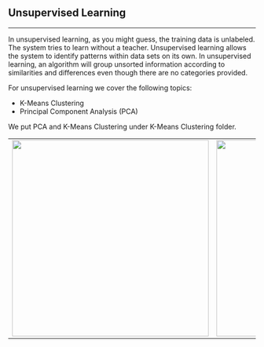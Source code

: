 ## Unsupervised Learning
-------------------------
In unsupervised learning, as you might guess, the training data is unlabeled. The system tries to learn without a teacher. Unsupervised learning allows the system to identify patterns within data sets on its own. In unsupervised learning, an algorithm will group unsorted information according to similarities and differences even though there are no categories provided. 

For unsupervised learning we cover the following topics:  
* K-Means Clustering
* Principal Component Analysis (PCA)

We put PCA and K-Means Clustering under K-Means Clustering folder.

<p align="center">
<table><tr>
<td> <img src="https://static.javatpoint.com/tutorial/machine-learning/images/unsupervised-machine-learning-2.png" width="400"/> </td>
<td> <img src="https://pro.arcgis.com/en/pro-app/latest/tool-reference/spatial-statistics/GUID-A06A412D-2F4F-4D35-8FFF-1F4B3B3A8F16-web.png" width="400"/> </td>
</tr></table>
</p>

